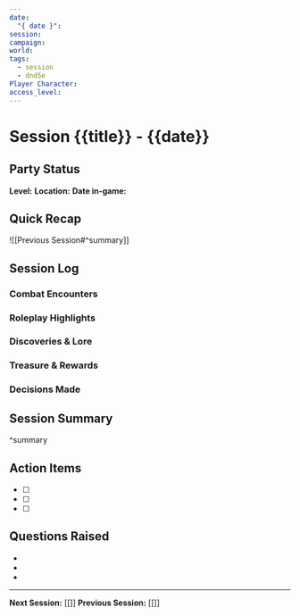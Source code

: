```yaml
---
date:
  "{ date }": 
session: 
campaign: 
world: 
tags:
  - session
  - dnd5e
Player Character: 
access_level:
---
```

# Session {{title}} - {{date}}

## Party Status
**Level:** 
**Location:** 
**Date in-game:** 

## Quick Recap
![[Previous Session#^summary]]

## Session Log

### Combat Encounters


### Roleplay Highlights


### Discoveries & Lore


### Treasure & Rewards


### Decisions Made


## Session Summary
^summary

## Action Items
- [ ] 
- [ ] 
- [ ] 

## Questions Raised
- 
- 
- 

---
**Next Session:** [[]]
**Previous Session:** [[]]